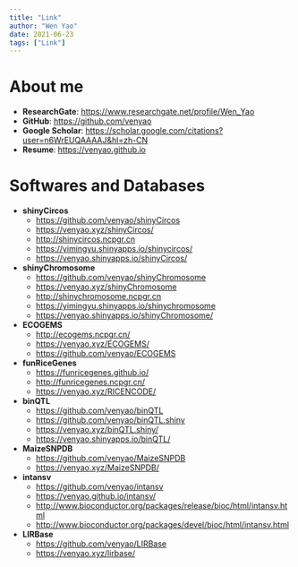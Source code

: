 ```yaml
---
title: "Link"
author: "Wen Yao"
date: 2021-06-23
tags: ["Link"]
---
```

# About me  
- **ResearchGate**: <a href="https://www.researchgate.net/profile/Wen_Yao" target="_blank">https://www.researchgate.net/profile/Wen_Yao</a>  
- **GitHub**: <a href="https://github.com/venyao" target="_blank">https://github.com/venyao</a>  
- **Google Scholar**: <a href="https://scholar.google.com/citations?user=n6WrEUQAAAAJ&hl=zh-CN" target="_blank">https://scholar.google.com/citations?user=n6WrEUQAAAAJ&hl=zh-CN</a>  
- **Resume**: <a href="https://venyao.github.io/" target="_blank">https://venyao.github.io</a>  


# Softwares and Databases  
- **shinyCircos** 
	- <a href="https://github.com/venyao/shinyCircos" target="_blank">https://github.com/venyao/shinyCircos</a>
	- <a href="https://venyao.xyz/shinyCircos/" target="_blank">https://venyao.xyz/shinyCircos/</a>
	- <a href="http://shinycircos.ncpgr.cn/" target="_blank">http://shinycircos.ncpgr.cn</a>
	- <a href="https://yimingyu.shinyapps.io/shinycircos/" target="_blank">https://yimingyu.shinyapps.io/shinycircos/</a>  
	- <a href="https://venyao.shinyapps.io/shinyCircos/" target="_blank">https://venyao.shinyapps.io/shinyCircos/</a>
- **shinyChromosome** 
	- <a href="https://github.com/venyao/shinyChromosome" target="_blank">https://github.com/venyao/shinyChromosome</a>
	- <a href="https://venyao.xyz/shinyChromosome/" target="_blank">https://venyao.xyz/shinyChromosome</a>
	- <a href="http://shinychromosome.ncpgr.cn/" target="_blank">http://shinychromosome.ncpgr.cn</a>
	- <a href="https://yimingyu.shinyapps.io/shinychromosome/" target="_blank">https://yimingyu.shinyapps.io/shinychromosome</a>  
	- <a href="https://venyao.shinyapps.io/shinyChromosome/" target="_blank">https://venyao.shinyapps.io/shinyChromosome/</a>  
- **ECOGEMS** 
	- <a href="http://ecogems.ncpgr.cn/" target="_blank">http://ecogems.ncpgr.cn/</a>
	- <a href="https://venyao.xyz/ECOGEMS/" target="_blank">https://venyao.xyz/ECOGEMS/</a>
	- <a href="https://github.com/venyao/ECOGEMS" target="_blank">https://github.com/venyao/ECOGEMS</a>  
- **funRiceGenes** 
	- <a href="https://funricegenes.github.io/" target="_blank">https://funricegenes.github.io/</a>
	- <a href="http://funricegenes.ncpgr.cn/" target="_blank">http://funricegenes.ncpgr.cn/</a>
	- <a href="https://venyao.xyz/RICENCODE/" target="_blank">https://venyao.xyz/RICENCODE/</a>  
- **binQTL** 
	- <a href="https://github.com/venyao/binQTL" target="_blank">https://github.com/venyao/binQTL</a>
	- <a href="https://github.com/venyao/binQTL.shiny" target="_blank">https://github.com/venyao/binQTL.shiny</a>
	- <a href="https://venyao.xyz/binQTL.shiny/" target="_blank">https://venyao.xyz/binQTL.shiny/</a>  
	- <a href="https://venyao.shinyapps.io/binQTL/" target="_blank">https://venyao.shinyapps.io/binQTL/</a>  
- **MaizeSNPDB** 
	- <a href="https://github.com/venyao/MaizeSNPDB" target="_blank">https://github.com/venyao/MaizeSNPDB</a>
	- <a href="https://venyao.xyz/MaizeSNPDB/" target="_blank">https://venyao.xyz/MaizeSNPDB/</a>  
- **intansv** 
	- <a href="https://github.com/venyao/intansv" target="_blank">https://github.com/venyao/intansv</a>
	- <a href="https://venyao.github.io/intansv/" target="_blank">https://venyao.github.io/intansv/</a>
	- <a href="http://www.bioconductor.org/packages/release/bioc/html/intansv.html" target="_blank">http://www.bioconductor.org/packages/release/bioc/html/intansv.html</a>
	- <a href="http://www.bioconductor.org/packages/devel/bioc/html/intansv.html" target="_blank">http://www.bioconductor.org/packages/devel/bioc/html/intansv.html</a>
- **LIRBase** 
	- <a href="https://github.com/venyao/LIRBase" target="_blank">https://github.com/venyao/LIRBase</a>
	- <a href="https://venyao.xyz/lirbase/" target="_blank">https://venyao.xyz/lirbase/</a>  
